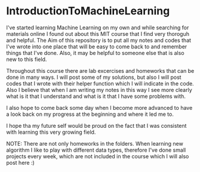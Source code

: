 # IntroductionToMachineLearning
I've started learning Machine Learning on my own and while searching for materials online I found out about this MIT course that I find very thoroguh and helpful. 
The Aim of this repository is to put all my notes and codes that I've wrote into one place that will be easy to come back to and remember things that I've done. Also, it may be helpful to someone else that is also new to this field.

Throughout this course there are lab excercises and homeworks that can be done in many ways. I will post some of my solutions, but also I will post codes that I wrote with their helper function which I will indicate in the code. Also I believe that when I am writing my notes in this way I see more clearly what is it that I understand and what is it that I have some problems with.  

I also hope to come back some day when I become more advanced to have a look back on my progress at the beginning and where it led me to.

I hope tha my future self would be proud on the fact that I was consistent with learning this very growing field.

NOTE: There are not only homeworks in the folders. When learning new algorithm I like to play with different data types, therefore I've done small projects every week, which are not included in the course which I will also post here :)

